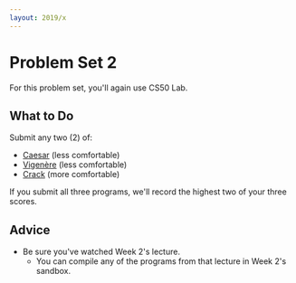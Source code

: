 ```yaml
---
layout: 2019/x
---
```


# Problem Set 2

For this problem set, you'll again use CS50 Lab.

## What to Do

Submit any two (2) of:

* [Caesar](https://lab.cs50.io/cs50/labs/2019/x/caesar/) (less comfortable)
* [Vigenère](https://lab.cs50.io/cs50/labs/2019/x/vigenere/) (less comfortable)
* [Crack](https://lab.cs50.io/cs50/labs/2019/x/crack/) (more comfortable)

If you submit all three programs, we'll record the highest two of your three scores.

## Advice 

* Be sure you've watched Week 2's lecture.
  * You can compile any of the programs from that lecture in Week 2's sandbox.

